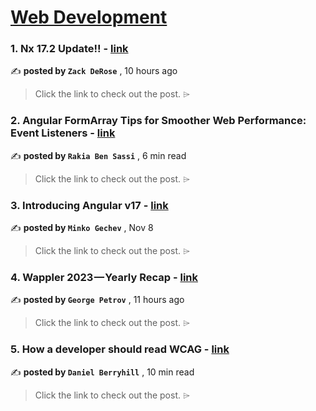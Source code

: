 
<h1><a href=https://medium.com/tag/web-development/recommended target="_blank" rel="noopener noreferrer">Web Development</a></h1>
<h3>1. Nx 17.2 Update!! - <a href=https://medium.com/nrwl/nx-17-2-update-b8f23ec42cbb?source=tag_recommended_feed---------0-84----------web_development----------98326dde_f1c3_4a88_8bfc_177442e77c7c------- target="_blank" rel="noopener noreferrer">link</a></h3>

✍️ **posted by `Zack DeRose`** <date> , 10 hours ago</date>

<blockquote>Click the link to check out the post. ⌲</blockquote>

<h3>2. Angular FormArray Tips for Smoother Web Performance: Event Listeners - <a href=https://medium.com/gitconnected/angular-form-array-event-listeners-400f3761965c?source=tag_recommended_feed---------1-107----------web_development----------98326dde_f1c3_4a88_8bfc_177442e77c7c------- target="_blank" rel="noopener noreferrer">link</a></h3>

✍️ **posted by `Rakia Ben Sassi`** <date> , 6 min read</date>

<blockquote>Click the link to check out the post. ⌲</blockquote>

<h3>3. Introducing Angular v17 - <a href=https://medium.com/angular-blog/introducing-angular-v17-4d7033312e4b?source=tag_recommended_feed---------2-85----------web_development----------98326dde_f1c3_4a88_8bfc_177442e77c7c------- target="_blank" rel="noopener noreferrer">link</a></h3>

✍️ **posted by `Minko Gechev`** <date> , Nov 8</date>

<blockquote>Click the link to check out the post. ⌲</blockquote>

<h3>4. Wappler 2023 — Yearly Recap - <a href=https://medium.com/wappler-io/wappler-2023-yearly-recap-d02012b23910?source=tag_recommended_feed---------3-84----------web_development----------98326dde_f1c3_4a88_8bfc_177442e77c7c------- target="_blank" rel="noopener noreferrer">link</a></h3>

✍️ **posted by `George Petrov`** <date> , 11 hours ago</date>

<blockquote>Click the link to check out the post. ⌲</blockquote>

<h3>5. How a developer should read WCAG - <a href=https://medium.com/user-experience-design-1/how-a-developer-should-read-wcag-b1aec621b9d2?source=tag_recommended_feed---------4-107----------web_development----------98326dde_f1c3_4a88_8bfc_177442e77c7c------- target="_blank" rel="noopener noreferrer">link</a></h3>

✍️ **posted by `Daniel Berryhill`** <date> , 10 min read</date>

<blockquote>Click the link to check out the post. ⌲</blockquote>

